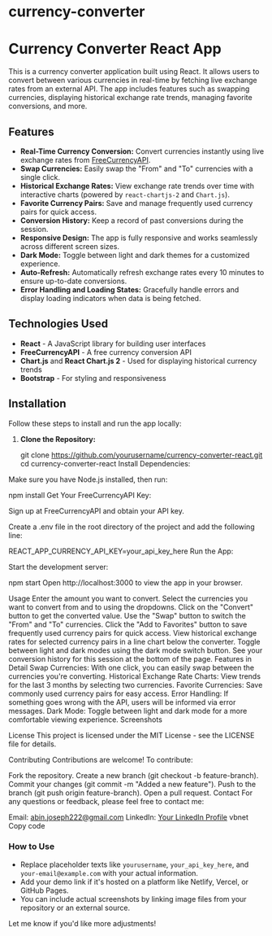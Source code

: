# currency-converter
# Currency Converter React App

This is a currency converter application built using React. It allows users to convert between various currencies in real-time by fetching live exchange rates from an external API. The app includes features such as swapping currencies, displaying historical exchange rate trends, managing favorite conversions, and more.

## Features

- **Real-Time Currency Conversion:** Convert currencies instantly using live exchange rates from [FreeCurrencyAPI](https://freecurrencyapi.com/).
- **Swap Currencies:** Easily swap the "From" and "To" currencies with a single click.
- **Historical Exchange Rates:** View exchange rate trends over time with interactive charts (powered by `react-chartjs-2` and `Chart.js`).
- **Favorite Currency Pairs:** Save and manage frequently used currency pairs for quick access.
- **Conversion History:** Keep a record of past conversions during the session.
- **Responsive Design:** The app is fully responsive and works seamlessly across different screen sizes.
- **Dark Mode:** Toggle between light and dark themes for a customized experience.
- **Auto-Refresh:** Automatically refresh exchange rates every 10 minutes to ensure up-to-date conversions.
- **Error Handling and Loading States:** Gracefully handle errors and display loading indicators when data is being fetched.

## Technologies Used

- **React** - A JavaScript library for building user interfaces
- **FreeCurrencyAPI** - A free currency conversion API
- **Chart.js** and **React Chart.js 2** - Used for displaying historical currency trends
- **Bootstrap** - For styling and responsiveness

## Installation

Follow these steps to install and run the app locally:

1. **Clone the Repository:**

   
   git clone https://github.com/yourusername/currency-converter-react.git
   cd currency-converter-react
Install Dependencies:

Make sure you have Node.js installed, then run:

npm install
Get Your FreeCurrencyAPI Key:

Sign up at FreeCurrencyAPI and obtain your API key.

Create a .env file in the root directory of the project and add the following line:

REACT_APP_CURRENCY_API_KEY=your_api_key_here
Run the App:

Start the development server:

npm start
Open http://localhost:3000 to view the app in your browser.

Usage
Enter the amount you want to convert.
Select the currencies you want to convert from and to using the dropdowns.
Click on the "Convert" button to get the converted value.
Use the "Swap" button to switch the "From" and "To" currencies.
Click the "Add to Favorites" button to save frequently used currency pairs for quick access.
View historical exchange rates for selected currency pairs in a line chart below the converter.
Toggle between light and dark modes using the dark mode switch button.
See your conversion history for this session at the bottom of the page.
Features in Detail
Swap Currencies: With one click, you can easily swap between the currencies you're converting.
Historical Exchange Rate Charts: View trends for the last 3 months by selecting two currencies.
Favorite Currencies: Save commonly used currency pairs for easy access.
Error Handling: If something goes wrong with the API, users will be informed via error messages.
Dark Mode: Toggle between light and dark mode for a more comfortable viewing experience.
Screenshots

License
This project is licensed under the MIT License - see the LICENSE file for details.

Contributing
Contributions are welcome! To contribute:

Fork the repository.
Create a new branch (git checkout -b feature-branch).
Commit your changes (git commit -m "Added a new feature").
Push to the branch (git push origin feature-branch).
Open a pull request.
Contact
For any questions or feedback, please feel free to contact me:

Email: abin.joseph222@gmail.com
LinkedIn: [Your LinkedIn Profile](https://www.linkedin.com/in/abin-joseph-409226105/)
vbnet
Copy code

### How to Use

- Replace placeholder texts like `yourusername`, `your_api_key_here`, and `your-email@example.com` with your actual information.
- Add your demo link if it's hosted on a platform like Netlify, Vercel, or GitHub Pages.
- You can include actual screenshots by linking image files from your repository or an external source.

Let me know if you'd like more adjustments!
